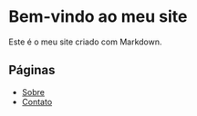 # Bem-vindo ao meu site

Este é o meu site criado com Markdown.

## Páginas

- [Sobre](pages/about.md)
- [Contato](pages/contato.md)

